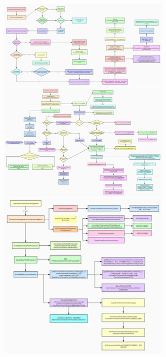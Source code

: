 ![](.z_spring_02_aop_04_advice执行顺序_images/处理回滚流程图.jpg)
![](.z_spring_02_aop_04_advice执行顺序_images/创建事务信息流程图.jpg)
![](.z_spring_02_aop_04_advice执行顺序_images/注解配置的事务的初始化流程.jpg)
